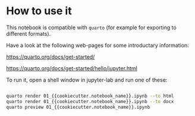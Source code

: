 # How to use it

This notebook is compatible with `quarto` (for example for exporting to different formats).

Have a look at the following web-pages for some introductary information:

https://quarto.org/docs/get-started/

https://quarto.org/docs/get-started/hello/jupyter.html

To run it, open a shell window in jupyter-lab and run one of these:

```bash

quarto render 01_{{cookiecutter.notebook_name}}.ipynb --to html
quarto render 01_{{cookiecutter.notebook_name}}.ipynb --to docx
quarto preview 01_{{cookiecutter.notebook_name}}.ipynb

```
